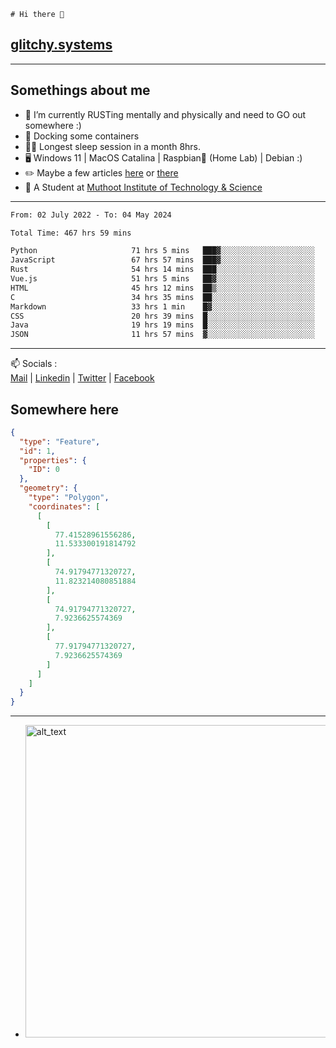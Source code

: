 ```
# Hi there 👋
```
## [glitchy.systems](https://glitchy.systems)
---

## Somethings about me



- 🌱 I’m currently RUSTing mentally and physically and need to GO out somewhere :)
- 🐋 Docking some containers
- 😶‍🌫️ Longest sleep session in a month 8hrs.
- 🖥️ Windows 11 | MacOS Catalina | Raspbian🥧 (Home Lab) | Debian :)
- ✏️ Maybe a few articles [here](https://medium.com/@advaithnarayanan8) or [there](https://medium.com/@advaithnarayanan8)
- 📑 A Student at [Muthoot Institute of Technology & Science](https://mgmits.ac.in/)



---

<!--START_SECTION:waka-->

```txt
From: 02 July 2022 - To: 04 May 2024

Total Time: 467 hrs 59 mins

Python                     71 hrs 5 mins   ███▓░░░░░░░░░░░░░░░░░░░░░   15.19 %
JavaScript                 67 hrs 57 mins  ███▓░░░░░░░░░░░░░░░░░░░░░   14.52 %
Rust                       54 hrs 14 mins  ███░░░░░░░░░░░░░░░░░░░░░░   11.59 %
Vue.js                     51 hrs 5 mins   ██▓░░░░░░░░░░░░░░░░░░░░░░   10.92 %
HTML                       45 hrs 12 mins  ██▒░░░░░░░░░░░░░░░░░░░░░░   09.66 %
C                          34 hrs 35 mins  ██░░░░░░░░░░░░░░░░░░░░░░░   07.39 %
Markdown                   33 hrs 1 min    █▓░░░░░░░░░░░░░░░░░░░░░░░   07.06 %
CSS                        20 hrs 39 mins  █░░░░░░░░░░░░░░░░░░░░░░░░   04.41 %
Java                       19 hrs 19 mins  █░░░░░░░░░░░░░░░░░░░░░░░░   04.13 %
JSON                       11 hrs 57 mins  ▓░░░░░░░░░░░░░░░░░░░░░░░░   02.56 %
```

<!--END_SECTION:waka-->

---

📫 Socials :<br>
[Mail](mailto:advaith@glitchy.systems) | [Linkedin](https://www.linkedin.com/in/advaith-narayanan-a72152214/) | [Twitter](https://twitter.com/advaithnarayan) | [Facebook](https://screenmessage.com/qinq)

## Somewhere here

```geojson
{
  "type": "Feature",
  "id": 1,
  "properties": {
    "ID": 0
  },
  "geometry": {
    "type": "Polygon",
    "coordinates": [
      [
        [
          77.41528961556286,
          11.533300191814792
        ],
        [
          74.91794771320727,
          11.823214080851884
        ],
        [
          74.91794771320727,
          7.9236625574369
        ],
        [
          77.91794771320727,
          7.9236625574369
        ]
      ]
    ]
  }
}
```


--- 
- [<img alt="alt_text" width="500px" src="https://valid.x86.fr/cache/banner/xv24bv-6.png" />](https://valid.x86.fr/xv24bv)


